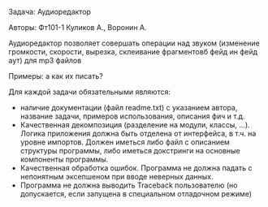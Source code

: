 Задача: Аудиоредактор

Авторы: Фт101-1 Куликов А., Воронин А.

Аудиоредактор позволяет совершать операции над звуком (изменение громкости, скорости, вырезка, склеивание фрагментовб фейд ин фейд аут) для mp3 файлов

Примеры: а как их писать?

Для каждой задачи обязательными являются:
-   наличие документации (файл readme.txt) с указанием автора, название задачи, примеров использования, описания фич и т.д.
-   Качественная декомпозиция (разделение на модули, классы, …). Логика приложения должна быть отделена от интерфейса, в т.ч. на уровне импортов. Должен иметься либо файл с описанием структуры программы, либо иметься докстринги на основные компоненты программы.
-   Качественная обработка ошибок. Программа не должна падать с непонятным эксепшеном при вводе неверных данных.
-   Программа не должна выводить Traceback пользователю (но допускается, если запущена в специальном отладочном режиме)
